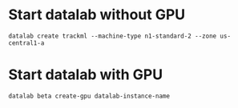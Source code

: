 
# Start datalab without GPU

~~~~
datalab create trackml --machine-type n1-standard-2 --zone us-central1-a
~~~~

# Start datalab with GPU
~~~~
datalab beta create-gpu datalab-instance-name
~~~~
